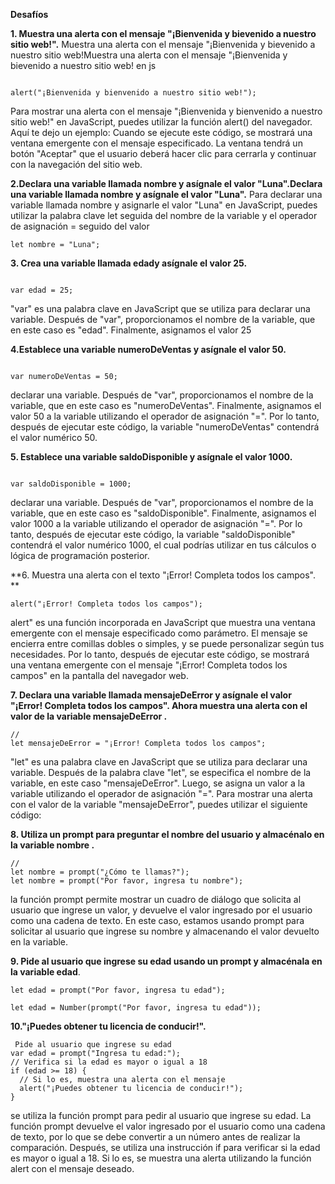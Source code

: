 

**Desafíos**

**1. Muestra una alerta con el mensaje "¡Bienvenida y bievenido a nuestro sitio web!".**
Muestra una alerta con el mensaje "¡Bienvenida y bievenido a nuestro sitio web!Muestra una alerta con el mensaje "¡Bienvenida y bievenido a nuestro sitio web! en js
```

alert("¡Bienvenida y bienvenido a nuestro sitio web!");
```
Para mostrar una alerta con el mensaje "¡Bienvenida y bienvenido a nuestro sitio web!" en JavaScript, puedes utilizar la función alert() del navegador. Aquí te dejo un ejemplo:
Cuando se ejecute este código, se mostrará una ventana emergente con el mensaje especificado. La ventana tendrá un botón "Aceptar" que el usuario deberá hacer clic para cerrarla y continuar con la navegación del sitio web.

**2.Declara una variable llamada nombre y asígnale el valor "Luna".Declara una variable llamada nombre y asígnale el valor "Luna".**
Para declarar una variable llamada nombre y asignarle el valor "Luna" en JavaScript, puedes utilizar la palabra clave let seguida del nombre de la variable y el operador de asignación = seguido del valor
```
let nombre = "Luna";
```

**3. Crea una variable llamada edady asígnale el valor 25.**
```

var edad = 25;
```
"var" es una palabra clave en JavaScript que se utiliza para declarar una variable. Después de "var", proporcionamos el nombre de la variable, que en este caso es "edad". Finalmente, asignamos el valor 25

**4.Establece una variable numeroDeVentas y asígnale el valor 50.**
```

var numeroDeVentas = 50;
```
declarar una variable. Después de "var", proporcionamos el nombre de la variable, que en este caso es "numeroDeVentas". Finalmente, asignamos el valor 50 a la variable utilizando el operador de asignación "=".
Por lo tanto, después de ejecutar este código, la variable "numeroDeVentas" contendrá el valor numérico 50.

**5. Establece una variable saldoDisponible y asígnale el valor 1000.**
```
 
var saldoDisponible = 1000;
```
declarar una variable. Después de "var", proporcionamos el nombre de la variable, que en este caso es "saldoDisponible". Finalmente, asignamos el valor 1000 a la variable utilizando el operador de asignación "=".
Por lo tanto, después de ejecutar este código, la variable "saldoDisponible" contendrá el valor numérico 1000, el cual podrías utilizar en tus cálculos o lógica de programación posterior.

**6. Muestra una alerta con el texto "¡Error! Completa todos los campos". **
```
alert("¡Error! Completa todos los campos");
```
alert" es una función incorporada en JavaScript que muestra una ventana emergente con el mensaje especificado como parámetro. El mensaje se encierra entre comillas dobles o simples, y se puede personalizar según tus necesidades.
Por lo tanto, después de ejecutar este código, se mostrará una ventana emergente con el mensaje "¡Error! Completa todos los campos" en la pantalla del navegador web. 

**7. Declara una variable llamada mensajeDeError y asígnale el valor "¡Error! Completa todos los campos". Ahora muestra una alerta con el valor de la variable mensajeDeError .**
```
// 
let mensajeDeError = "¡Error! Completa todos los campos";
```
 "let" es una palabra clave en JavaScript que se utiliza para declarar una variable. Después de la palabra clave "let", se especifica el nombre de la variable, en este caso "mensajeDeError". Luego, se asigna un valor a la variable utilizando el operador de asignación "=".
Para mostrar una alerta con el valor de la variable "mensajeDeError", puedes utilizar el siguiente código:

**8. Utiliza un prompt para preguntar el nombre del usuario y almacénalo en la variable nombre .**
```
// 
let nombre = prompt("¿Cómo te llamas?");
let nombre = prompt("Por favor, ingresa tu nombre");
```
la función prompt permite mostrar un cuadro de diálogo que solicita al usuario que ingrese un valor, y devuelve el valor ingresado por el usuario como una cadena de texto. En este caso, estamos usando prompt para solicitar al usuario que ingrese su nombre y almacenando el valor devuelto en la variable. 

**9. Pide al usuario que ingrese su edad usando un prompt y almacénala en la variable edad**. 
```
let edad = prompt("Por favor, ingresa tu edad");
 
let edad = Number(prompt("Por favor, ingresa tu edad"));
```
  **10."¡Puedes obtener tu licencia de conducir!".**
```
 Pide al usuario que ingrese su edad
var edad = prompt("Ingresa tu edad:");
// Verifica si la edad es mayor o igual a 18
if (edad >= 18) {
  // Si lo es, muestra una alerta con el mensaje
  alert("¡Puedes obtener tu licencia de conducir!");
}
```
 se utiliza la función prompt para pedir al usuario que ingrese su edad. La función prompt devuelve el valor ingresado por el usuario como una cadena de texto, por lo que se debe convertir a un número antes de realizar la comparación.
Después, se utiliza una instrucción if para verificar si la edad es mayor o igual a 18. Si lo es, se muestra una alerta utilizando la función alert con el mensaje deseado.
